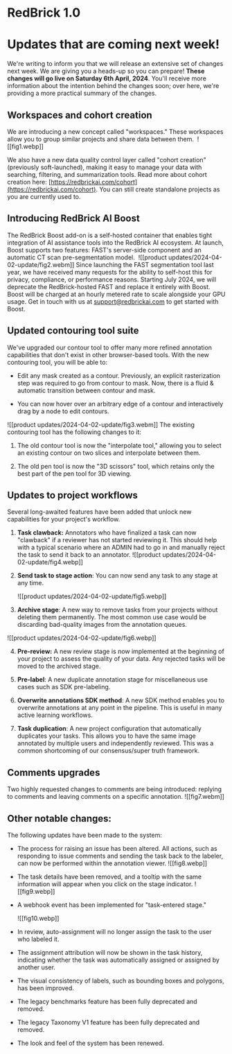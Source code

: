 # RedBrick 1.0

# Updates that are coming next week!

We're writing to inform you that we will release an extensive set of changes next week. We are giving you a heads-up so you can prepare! **These changes will go live on Saturday 6th April, 2024**. You'll receive more information about the intention behind the changes soon; over here, we're providing a more practical summary of the changes. 

## Workspaces and cohort creation

We are introducing a new concept called "workspaces." These workspaces allow you to group similar projects and share data between them. 
![[fig1.webp]]

We also have a new data quality control layer called "cohort creation" (previously soft-launched), making it easy to manage your data with searching, filtering, and summarization tools. Read more about cohort creation here: [https://redbrickai.com/cohort](https://redbrickai.com/cohort). You can still create standalone projects as you are currently used to.

## Introducing RedBrick AI Boost

The RedBrick Boost add-on is a self-hosted container that enables tight integration of AI assistance tools into the RedBrick AI ecosystem. At launch, Boost supports two features: FAST's server-side component and an automatic CT scan pre-segmentation model. 
![[product updates/2024-04-02-update/fig2.webm]]
Since launching the FAST segmentation tool last year, we have received many requests for the ability to self-host this for privacy, compliance, or performance reasons. Starting July 2024, we will deprecate the RedBrick-hosted FAST and replace it entirely with Boost. Boost will be charged at an hourly metered rate to scale alongside your GPU usage. Get in touch with us at [support@redbrickai.com](mailto:support@redbrickai.com) to get started with Boost.

## Updated contouring tool suite

We've upgraded our contour tool to offer many more refined annotation capabilities that don't exist in other browser-based tools. With the new contouring tool, you will be able to: 

- Edit any mask created as a contour. Previously, an explicit rasterization step was required to go from contour to mask. Now, there is a fluid & automatic transition between contour and mask. 
    
- You can now hover over an arbitrary edge of a contour and interactively drag by a node to edit contours. 
    
![[product updates/2024-04-02-update/fig3.webm]]
The existing contouring tool has the following changes to it: 

1. The old contour tool is now the "interpolate tool," allowing you to select an existing contour on two slices and interpolate between them. 
    
2. The old pen tool is now the "3D scissors" tool, which retains only the best part of the pen tool for 3D viewing. 
    

## Updates to project workflows

Several long-awaited features have been added that unlock new capabilities for your project's workflow. 

1. **Task clawback:** Annotators who have finalized a task can now "clawback" if a reviewer has not started reviewing it. This should help with a typical scenario where an ADMIN had to go in and manually reject the task to send it back to an annotator.
    ![[product updates/2024-04-02-update/fig4.webp]]
    
2. **Send task to stage action**: You can now send any task to any stage at any time.
    
    ![[product updates/2024-04-02-update/fig5.webp]]
    
3. **Archive stage**: A new way to remove tasks from your projects without deleting them permanently. The most common use case would be discarding bad-quality images from the annotation queues. 
    
![[product updates/2024-04-02-update/fig6.webp]]    
    
4. **Pre-review:** A new review stage is now implemented at the beginning of your project to assess the quality of your data. Any rejected tasks will be moved to the archived stage.
    
5. **Pre-label**: A new duplicate annotation stage for miscellaneous use cases such as SDK pre-labeling.
    
6. **Overwrite annotations SDK method**: A new SDK method enables you to overwrite annotations at any point in the pipeline. This is useful in many active learning workflows. 
    
7. **Task duplication**: A new project configuration that automatically duplicates your tasks. This allows you to have the same image annotated by multiple users and independently reviewed. This was a common shortcoming of our consensus/super truth framework.
    

## Comments upgrades

Two highly requested changes to comments are being introduced: replying to comments and leaving comments on a specific annotation.
![[fig7.webm]]
## Other notable changes:

The following updates have been made to the system:

- The process for raising an issue has been altered. All actions, such as responding to issue comments and sending the task back to the labeler, can now be performed within the annotation viewer.
    ![[fig8.webp]]
- The task details have been removed, and a tooltip with the same information will appear when you click on the stage indicator.
    ![[fig9.webp]]

- A webhook event has been implemented for "task-entered stage."
    
    ![[fig10.webp]]
    
- In review, auto-assignment will no longer assign the task to the user who labeled it.
    
- The assignment attribution will now be shown in the task history, indicating whether the task was automatically assigned or assigned by another user.
    
- The visual consistency of labels, such as bounding boxes and polygons, has been improved.
    
- The legacy benchmarks feature has been fully deprecated and removed.
    
- The legacy Taxonomy V1 feature has been fully deprecated and removed.
    
- The look and feel of the system has been renewed.